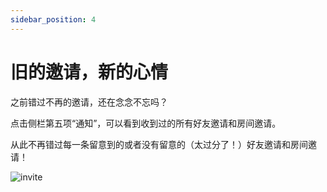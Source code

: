 ```yaml
---
sidebar_position: 4
---
```


# 旧的邀请，新的心情

之前错过不再的邀请，还在念念不忘吗？

点击侧栏第五项“通知”，可以看到收到过的所有好友邀请和房间邀请。

从此不再错过每一条留意到的或者没有留意的（太过分了！）好友邀请和房间邀请！

![invite](https://y6jcwiyjjuikbu4r.public.blob.vercel-storage.com/screenshot/invite-Q1vJxrYlw87T0rKRiKskTXHzPlC51h.png)